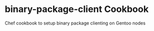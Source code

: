 binary-package-client Cookbook
=====================

Chef cookbook to setup binary package clienting on Gentoo nodes
